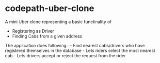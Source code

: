 # codepath-uber-clone

A mini Uber clone representing a basic functinality of 
 - Registering as Driver
 - Finding Cabs from a given address

The application does following :
	- Find nearest cabs/drivers who have registered themselves in the database
	- Lets riders select the most nearest cab
	- Lets drivers accept or reject the request from the rider
